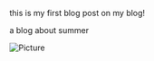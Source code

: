 this is my first blog post on my blog!

a blog about summer 

<img src="/blog/images/gomba2.jpeg" alt="Picture">